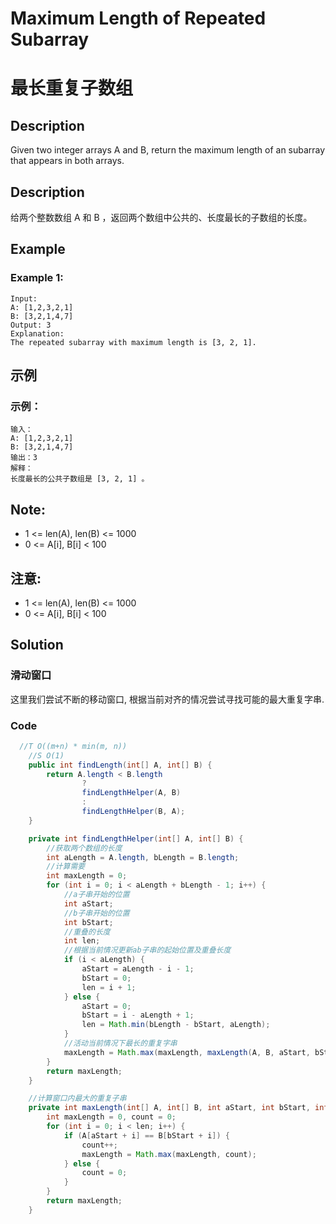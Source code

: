 # Maximum Length of Repeated Subarray
# 最长重复子数组


## Description
Given two integer arrays A and B, return the maximum length of an subarray that appears in both arrays.

## Description
给两个整数数组 A 和 B ，返回两个数组中公共的、长度最长的子数组的长度。


## Example
### Example 1:
    Input:
    A: [1,2,3,2,1]
    B: [3,2,1,4,7]
    Output: 3
    Explanation: 
    The repeated subarray with maximum length is [3, 2, 1].


## 示例
### 示例：
    输入：
    A: [1,2,3,2,1]
    B: [3,2,1,4,7]
    输出：3
    解释：
    长度最长的公共子数组是 [3, 2, 1] 。

## Note:
* 1 <= len(A), len(B) <= 1000
* 0 <= A[i], B[i] < 100

## 注意:
* 1 <= len(A), len(B) <= 1000
* 0 <= A[i], B[i] < 100

## Solution

### 滑动窗口
这里我们尝试不断的移动窗口, 根据当前对齐的情况尝试寻找可能的最大重复字串.

### Code

```java
  //T O((m+n) * min(m, n))
    //S O(1)
    public int findLength(int[] A, int[] B) {
        return A.length < B.length
                ?
                findLengthHelper(A, B)
                :
                findLengthHelper(B, A);
    }

    private int findLengthHelper(int[] A, int[] B) {
        //获取两个数组的长度
        int aLength = A.length, bLength = B.length;
        //计算需要
        int maxLength = 0;
        for (int i = 0; i < aLength + bLength - 1; i++) {
            //a子串开始的位置
            int aStart;
            //b子串开始的位置
            int bStart;
            //重叠的长度
            int len;
            //根据当前情况更新ab子串的起始位置及重叠长度
            if (i < aLength) {
                aStart = aLength - i - 1;
                bStart = 0;
                len = i + 1;
            } else {
                aStart = 0;
                bStart = i - aLength + 1;
                len = Math.min(bLength - bStart, aLength);
            }
            //活动当前情况下最长的重复字串
            maxLength = Math.max(maxLength, maxLength(A, B, aStart, bStart, len));
        }
        return maxLength;
    }

    //计算窗口内最大的重复子串
    private int maxLength(int[] A, int[] B, int aStart, int bStart, int len) {
        int maxLength = 0, count = 0;
        for (int i = 0; i < len; i++) {
            if (A[aStart + i] == B[bStart + i]) {
                count++;
                maxLength = Math.max(maxLength, count);
            } else {
                count = 0;
            }
        }
        return maxLength;
    }

```